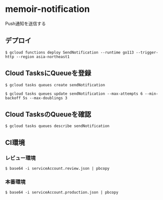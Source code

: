# memoir-notification

Push通知を送信する


## デプロイ

```
$ gcloud functions deploy SendNotification --runtime go113 --trigger-http --region asia-northeast1
```


## Cloud TasksにQueueを登録


```
$ gcloud tasks queues create sendNotification
```


```
$ gcloud tasks queues update sendNotification --max-attempts 6 --min-backoff 5s --max-doublings 3
```

## Cloud TasksのQueueを確認

```
$ gcloud tasks queues describe sendNotification
```

## CI環境

### レビュー環境

```
$ base64 -i serviceAccount.review.json | pbcopy
```

### 本番環境

```
$ base64 -i serviceAccount.production.json | pbcopy
```
